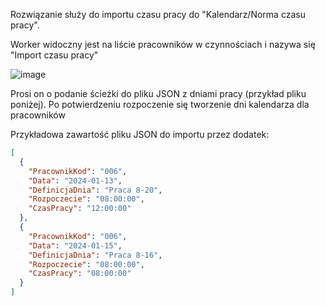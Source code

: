Rozwiązanie służy do importu czasu pracy do "Kalendarz/Norma czasu pracy".

Worker widoczny jest na liście pracowników w czynnościach i nazywa się "Import czasu pracy"

![image](https://github.com/krupakrzysztof/ImportCzasuPracy/assets/87368964/74b77a7a-b4ce-4366-92fc-faf903479564)

Prosi on o podanie ścieżki do pliku JSON z dniami pracy (przykład pliku poniżej). Po potwierdzeniu rozpoczenie się tworzenie dni kalendarza dla pracowników

Przykładowa zawartość pliku JSON do importu przez dodatek:
``` json
[
  {
    "PracownikKod": "006",
    "Data": "2024-01-13",
    "DefinicjaDnia": "Praca 8-20",
    "Rozpoczecie": "08:00:00",
    "CzasPracy": "12:00:00"
  },
  {
    "PracownikKod": "006",
    "Data": "2024-01-15",
    "DefinicjaDnia": "Praca 8-16",
    "Rozpoczecie": "08:00:00",
    "CzasPracy": "08:00:00"
  }
]
```
